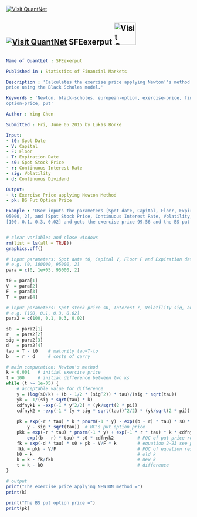 
[<img src="https://github.com/QuantLet/Styleguide-and-Validation-procedure/blob/master/pictures/banner.png" alt="Visit QuantNet">](http://quantlet.de/index.php?p=info)

## [<img src="https://github.com/QuantLet/Styleguide-and-Validation-procedure/blob/master/pictures/qloqo.png" alt="Visit QuantNet">](http://quantlet.de/) **SFEexerput** [<img src="https://github.com/QuantLet/Styleguide-and-Validation-procedure/blob/master/pictures/QN2.png" width="60" alt="Visit QuantNet 2.0">](http://quantlet.de/d3/ia)

```yaml

Name of QuantLet : SFEexerput

Published in : Statistics of Financial Markets

Description : 'Calculates the exercise price applying Newton''s method and gets the put option
price using the Black Scholes model.'

Keywords : 'Newton, black-scholes, european-option, exercise-price, financial, option,
option-price, put'

Author : Ying Chen

Submitted : Fri, June 05 2015 by Lukas Borke

Input: 
- t0: Spot Date
- V: Capital
- F: Floor
- T: Expiration Date
- s0: Spot Stock Price
- r: Continuous Interest Rate
- sig: Volatility
- d: Continuous Dividend

Output: 
- k: Exercise Price applying Newton Method
- pk: BS Put Option Price

Example : 'User inputs the parameters [Spot date, Capital, Floor, Expiration date] like [0, 100000,
95000, 2], and [Spot Stock Price, Continuous Interest Rate, Volatility, Continuous Dividend] like
[100, 0.1, 0.3, 0.02] and gets the exercise price 99.56 and the BS put option price 8.72.'

```


```r

# clear variables and close windows
rm(list = ls(all = TRUE))
graphics.off()

# input parameters: Spot date t0, Capital V, Floor F and Expiration date T as vector 
# e.g. [0, 100000, 95000, 2]
para = c(0, 1e+05, 95000, 2)

t0 = para[1]
V  = para[2]
F  = para[3]
T  = para[4]

# input parameters: Spot stock price s0, Interest r, Volatility sig, and Dividend D as vector 
# e.g. [100, 0.1, 0.3, 0.02]
para2 = c(100, 0.1, 0.3, 0.02)

s0  = para2[1]
r   = para2[2]
sig = para2[3]
d   = para2[4]
tau = T - t0    # maturity tau=T-to
b   = r - d     # costs of carry

# main computation: Newton's method
k = 0.001  	# initial exercise price
t = 100  	# initial difference between two ks
while (t >= 1e-05) {
    # acceptable value for difference
    y = (log(s0/k) + (b - 1/2 * (sig^2)) * tau)/(sig * sqrt(tau))       # y for BS 
    yk = -1/(sig * sqrt(tau) * k)                                       # FOC of y respect to k
    cdfnyk1 = -exp(-1 * y^2/2) * (yk/sqrt(2 * pi))                      # FOC of PI(-y) respect to k
    cdfnyk2 = -exp(-1 * (y + sig * sqrt(tau))^2/2) * (yk/sqrt(2 * pi))  # FOC of PI(-y-sig*sqrt(tau))
    
    pk = exp(-r * tau) * k * pnorm(-1 * y) - exp((b - r) * tau) * s0 * pnorm(-1 * 
        y - sig * sqrt(tau))  # BC's put option price 
    pkk = exp(-r * tau) * pnorm(-1 * y) + exp(-1 * r * tau) * k * cdfnyk1 - 
        exp((b - r) * tau) * s0 * cdfnyk2         # FOC of put price respect to k
    fk = exp(-d * tau) * s0 + pk - V/F * k        # equation 2-23 see page 30
    fkk = pkk - V/F                               # FOC of equation respect to k
    k0 = k                                        # old k
    k = k - fk/fkk                                # new k
    t = k - k0                                    # difference 
}

# output
print("The exercise price applying NEWTON method =")
print(k)

print("The BS put option price =")
print(pk) 

```
